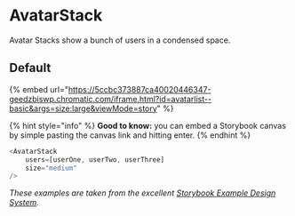 # AvatarStack

Avatar Stacks show a bunch of users in a condensed space.

## Default

{% embed url="https://5ccbc373887ca40020446347-geedzbiswp.chromatic.com/iframe.html?id=avatarlist--basic&args=size:large&viewMode=story" %}

{% hint style="info" %}
**Good to know:** you can embed a Storybook canvas by simple pasting the canvas link and hitting enter.
{% endhint %}

```javascript
<AvatarStack
    users=[userOne, userTwo, userThree]
    size="medium"
/>
```

_These examples are taken from the excellent _[Storybook Example Design System](https://5ccbc373887ca40020446347-geedzbiswp.chromatic.com/?path=/story/icon--labels)_._
